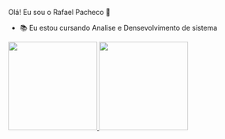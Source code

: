 Olá! Eu sou o Rafael Pacheco 👋

- 📚 Eu estou cursando Analise e Densevolvimento de sistema

<div>
  <a href="https://github.com/rafaelpache">
  <img height="180em" src="https://github-readme-stats.vercel.app/api?username=rafaelpache&show_icons=true&theme=dark&include_all_commits=true&count_private=true"/>
  <img height="180em" src="https://github-readme-stats.vercel.app/api/top-langs/?username=rafaelpache&layout=compact&langs_count=7&theme=dark"/>
</div>

